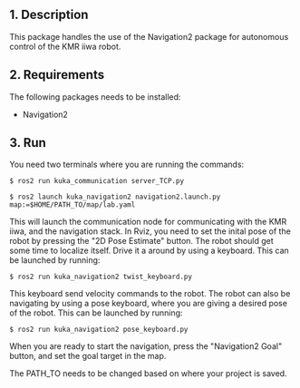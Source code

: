 ## 1. Description

This package handles the use of the Navigation2 package for autonomous control of the KMR iiwa robot. 

## 2. Requirements
The following packages needs to be installed:
- Navigation2



## 3. Run


You need two terminals where you are running the commands: 

```
$ ros2 run kuka_communication server_TCP.py 
```
```
$ ros2 launch kuka_navigation2 navigation2.launch.py map:=$HOME/PATH_TO/map/lab.yaml
```


This will launch the communication node for communicating with the KMR iiwa, and the navigation stack. 
In Rviz, you need to set the inital pose of the robot by pressing the "2D Pose Estimate" button. 
The robot should get some time to localize itself. 
Drive it a around by using a keyboard. This can be launched by running:

```
$ ros2 run kuka_navigation2 twist_keyboard.py
```
This keyboard send velocity commands to the robot.
The robot can also be navigating by using a pose keyboard, where you are giving a desired pose of the robot. This can be launched by running: 

```
$ ros2 run kuka_navigation2 pose_keyboard.py
```

When you are ready to start the navigation, press the "Navigation2 Goal" button, and set the goal target in the map. 

The PATH_TO needs to be changed based on where your project is saved. 
